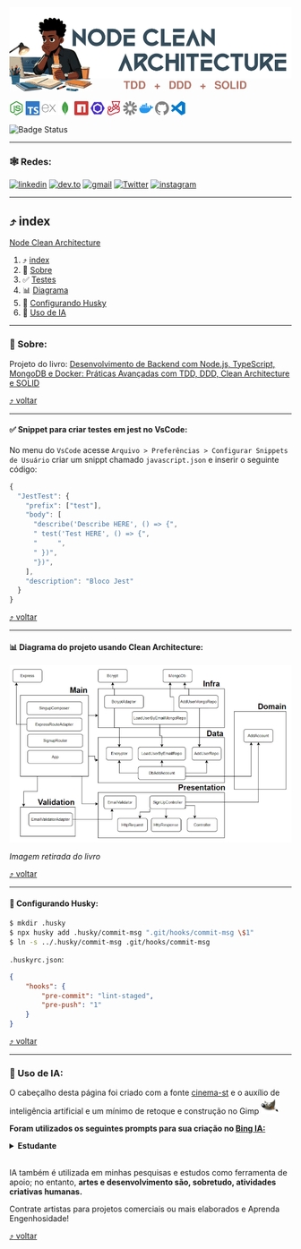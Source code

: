 <a id="clean-node-api"></a>

<img src="assets/images/layout/header_title_logo.png">


[<img src="./assets/images/icons/nodedotjs.svg" width="25px" height="25px" title="Node.js" alt="Node.js">](https://nodejs.org/en) [<img src="./assets/images/icons/typescript.svg" width="25px" height="25px" title="TypeScript" alt="TypeScript">](https://www.typescriptlang.org/) [<img src="./assets/images/icons/express.svg" width="25px" height="25px" title="Express" alt="Express">](https://expressjs.com/) [<img src="./assets/images/icons/mongodb.svg" width="25px" height="25px" alt="mongodb" title="mongodb">]() [<img src="./assets/images/icons/npm.svg" width="25px" height="25px" alt="npm" title="npm">](https://www.npmjs.com/) [<img src="./assets/images/icons/eslint.svg" width="25px" height="25px" alt="Eslint" title="Eslint">](https://eslint.org/) [<img src="./assets/images/icons/jest.svg" width="25px" height="25px" alt="Jest" title="Jest">](https://jestjs.io/) [<img src="./assets/images/icons/jsonwebtokens.svg" width="25px" height="25px" alt="jsonwebtokens" title="jsonwebtokens">]([jsonwebtokens.svg](https://jwt.io/)) [<img src="./assets/images/icons/docker.svg" width="25px" height="25px" alt="Docker" title="Docker">](https://www.docker.com/) [<img src="./assets/images/icons/github.svg" width="25px" height="25px" alt="GitHub" title="GitHub">](https://github.com/) [<img src="./assets/images/icons/visualstudiocode.svg" width="25px" height="25px" alt="vscode" title="vscode">](https://code.visualstudio.com/) <!-- icons by https://simpleicons.org/?q=types -->

![Badge Status](https://img.shields.io/badge/STATUS-EM_DESENVOLVIMENTO-green?style=for-the-badge) 

---

<a id="encontreme"></a>
### 🕸️ Redes:

[![linkedin](https://img.shields.io/badge/Linkedin-0A66C2?style=for-the-badge&logo=linkedin&logoColor=white)](https://www.linkedin.com/in/jos%C3%A9-r-99896a39/) [![dev.to](https://img.shields.io/badge/dev.to-0A0A0A?style=for-the-badge&logo=devdotto&logoColor=white)](https://dev.to/learningenuity) [![gmail](https://img.shields.io/badge/Gmail-D14836?style=for-the-badge&logo=gmail&logoColor=white)](mailto:learningenuity@gmail.com) [![Twitter](https://img.shields.io/badge/Twitter-1DA1F2?style=for-the-badge&logo=twitter&logoColor=white)](https://twitter.com/aromademirtilo) [![instagram](https://img.shields.io/badge/Instagram-E4405F?style=for-the-badge&logo=instagram&logoColor=white)](https://www.instagram.com/learningenuity) 

---

<a id="indice"></a>
## :arrow_heading_up: index

[Node Clean Architecture](#clean-node-api)<br/>
  1. :arrow_heading_up: [index](#arrow_heading_up-index)
  2. :green_book: [Sobre](#sobre)
  3. :white_check_mark: [Testes](#test)
  4. :bar_chart: [Diagrama](#diagrama)
  5. :wolf: [Configurando Husky](#husky)
  6. :robot: [Uso de IA](#ia)
  

---
<a id="sobre"></a>
### :green_book: Sobre:

Projeto do livro: [Desenvolvimento de Backend com Node.js, TypeScript, MongoDB e Docker: Práticas Avançadas com TDD, DDD, Clean Architecture e SOLID
](https://www.amazon.com.br/gp/product/B0CGCCMY2Q/ref=kinw_myk_ro_title)

[:arrow_heading_up: voltar](#indice)

---

<a id="test"></a>

#### :white_check_mark: Snippet para criar testes em jest no VsCode:
No menu do `VsCode` acesse `Arquivo > Preferências > Configurar Snippets de Usuário` criar um snippt chamado `javascript.json` e inserir o seguinte código:
```javascript
{
  "JestTest": {
    "prefix": ["test"],
    "body": [
      "describe('Describe HERE', () => {",
      "	test('Test HERE', () => {",
      "		",
      "	})",
      "})",
    ],
    "description": "Bloco Jest"
  }
}
```

[:arrow_heading_up: voltar](#indice)

---
<a id="diagrama"></a>
#### :bar_chart: Diagrama do projeto usando Clean Architecture:
<img src="./assets/images/screen_captures/project_clean_architecture_diagram.png">

_Imagem retirada do livro_

[:arrow_heading_up: voltar](#indice)

---
<a id="husky"></a>

#### :wolf: Configurando Husky:
```bash
$ mkdir .husky
$ npx husky add .husky/commit-msg ".git/hooks/commit-msg \$1"
$ ln -s ../.husky/commit-msg .git/hooks/commit-msg
```
`.huskyrc.json`:
```json
{
    "hooks": {
        "pre-commit": "lint-staged",
        "pre-push": "1"
    }
}
```

[:arrow_heading_up: voltar](#indice)

---

<a id="ia"></a>
### :robot: Uso de IA:

O cabeçalho desta página foi criado com a fonte [cinema-st](https://www.dafont.com/pt/cinema-st.font?text=CineTicket&psize=l) e o auxílio de inteligência artificial e um mínimo de 
retoque e construção no Gimp [<img src="./assets/images/icons/gimp.svg" width="30" height="30" title="Gimp" alt="Logo do Gimp" />](https://www.gimp.org/)


__Foram utilizados os seguintes prompts para sua criação no [Bing IA:](https://www.bing.com/images/create/)__


<details>
  <summary><b>Estudante</b></summary>
<i>"estudante negro de cabelo black power atento bebendo cafe em estilo cartoon cores chapadas fundo com poucos detalhes em frente ao notebook a noite com canetas e papeis sobre a mesa e um quadro ao fundo com diagramas em formato hexagonal e fluxogramas, cores chapadas fundo branco para facil remocao do fundo, logo para projeto no github"<b>(sic)</b></i>
</details>

<br/>


IA também é utilizada em minhas pesquisas e estudos como ferramenta de apoio; no entanto, __artes e desenvolvimento são, sobretudo, atividades criativas humanas.__

Contrate artistas para projetos comerciais ou mais elaborados e Aprenda Engenhosidade!

[:arrow_heading_up: voltar](#indice)